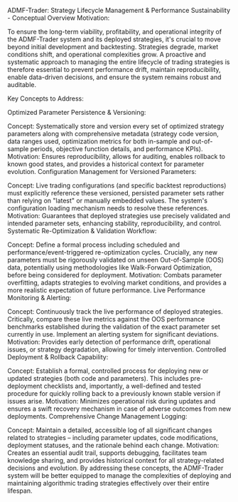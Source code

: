 ADMF-Trader: Strategy Lifecycle Management & Performance Sustainability - Conceptual Overview
Motivation:

To ensure the long-term viability, profitability, and operational integrity of the ADMF-Trader system and its deployed strategies, it's crucial to move beyond initial development and backtesting. Strategies degrade, market conditions shift, and operational complexities grow. A proactive and systematic approach to managing the entire lifecycle of trading strategies is therefore essential to prevent performance drift, maintain reproducibility, enable data-driven decisions, and ensure the system remains robust and auditable.

Key Concepts to Address:

Optimized Parameter Persistence & Versioning:

Concept: Systematically store and version every set of optimized strategy parameters along with comprehensive metadata (strategy code version, data ranges used, optimization metrics for both in-sample and out-of-sample periods, objective function details, and performance KPIs).
Motivation: Ensures reproducibility, allows for auditing, enables rollback to known good states, and provides a historical context for parameter evolution.
Configuration Management for Versioned Parameters:

Concept: Live trading configurations (and specific backtest reproductions) must explicitly reference these versioned, persisted parameter sets rather than relying on "latest" or manually embedded values. The system's configuration loading mechanism needs to resolve these references.
Motivation: Guarantees that deployed strategies use precisely validated and intended parameter sets, enhancing stability, reproducibility, and control.
Systematic Re-Optimization & Validation Workflow:

Concept: Define a formal process including scheduled and performance/event-triggered re-optimization cycles. Crucially, any new parameters must be rigorously validated on unseen Out-of-Sample (OOS) data, potentially using methodologies like Walk-Forward Optimization, before being considered for deployment.
Motivation: Combats parameter overfitting, adapts strategies to evolving market conditions, and provides a more realistic expectation of future performance.
Live Performance Monitoring & Alerting:

Concept: Continuously track the live performance of deployed strategies. Critically, compare these live metrics against the OOS performance benchmarks established during the validation of the exact parameter set currently in use. Implement an alerting system for significant deviations.
Motivation: Provides early detection of performance drift, operational issues, or strategy degradation, allowing for timely intervention.
Controlled Deployment & Rollback Capability:

Concept: Establish a formal, controlled process for deploying new or updated strategies (both code and parameters). This includes pre-deployment checklists and, importantly, a well-defined and tested procedure for quickly rolling back to a previously known stable version if issues arise.
Motivation: Minimizes operational risk during updates and ensures a swift recovery mechanism in case of adverse outcomes from new deployments.
Comprehensive Change Management Logging:

Concept: Maintain a detailed, accessible log of all significant changes related to strategies – including parameter updates, code modifications, deployment statuses, and the rationale behind each change.
Motivation: Creates an essential audit trail, supports debugging, facilitates team knowledge sharing, and provides historical context for all strategy-related decisions and evolution.
By addressing these concepts, the ADMF-Trader system will be better equipped to manage the complexities of deploying and maintaining algorithmic trading strategies effectively over their entire lifespan.
